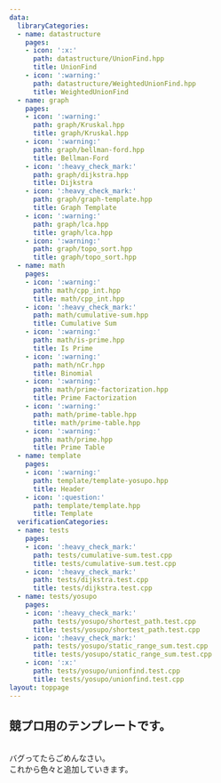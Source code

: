 ```yaml
---
data:
  libraryCategories:
  - name: datastructure
    pages:
    - icon: ':x:'
      path: datastructure/UnionFind.hpp
      title: UnionFind
    - icon: ':warning:'
      path: datastructure/WeightedUnionFind.hpp
      title: WeightedUnionFind
  - name: graph
    pages:
    - icon: ':warning:'
      path: graph/Kruskal.hpp
      title: graph/Kruskal.hpp
    - icon: ':warning:'
      path: graph/bellman-ford.hpp
      title: Bellman-Ford
    - icon: ':heavy_check_mark:'
      path: graph/dijkstra.hpp
      title: Dijkstra
    - icon: ':heavy_check_mark:'
      path: graph/graph-template.hpp
      title: Graph Template
    - icon: ':warning:'
      path: graph/lca.hpp
      title: graph/lca.hpp
    - icon: ':warning:'
      path: graph/topo_sort.hpp
      title: graph/topo_sort.hpp
  - name: math
    pages:
    - icon: ':warning:'
      path: math/cpp_int.hpp
      title: math/cpp_int.hpp
    - icon: ':heavy_check_mark:'
      path: math/cumulative-sum.hpp
      title: Cumulative Sum
    - icon: ':warning:'
      path: math/is-prime.hpp
      title: Is Prime
    - icon: ':warning:'
      path: math/nCr.hpp
      title: Binomial
    - icon: ':warning:'
      path: math/prime-factorization.hpp
      title: Prime Factorization
    - icon: ':warning:'
      path: math/prime-table.hpp
      title: math/prime-table.hpp
    - icon: ':warning:'
      path: math/prime.hpp
      title: Prime Table
  - name: template
    pages:
    - icon: ':warning:'
      path: template/template-yosupo.hpp
      title: Header
    - icon: ':question:'
      path: template/template.hpp
      title: Template
  verificationCategories:
  - name: tests
    pages:
    - icon: ':heavy_check_mark:'
      path: tests/cumulative-sum.test.cpp
      title: tests/cumulative-sum.test.cpp
    - icon: ':heavy_check_mark:'
      path: tests/dijkstra.test.cpp
      title: tests/dijkstra.test.cpp
  - name: tests/yosupo
    pages:
    - icon: ':heavy_check_mark:'
      path: tests/yosupo/shortest_path.test.cpp
      title: tests/yosupo/shortest_path.test.cpp
    - icon: ':heavy_check_mark:'
      path: tests/yosupo/static_range_sum.test.cpp
      title: tests/yosupo/static_range_sum.test.cpp
    - icon: ':x:'
      path: tests/yosupo/unionfind.test.cpp
      title: tests/yosupo/unionfind.test.cpp
layout: toppage
---
```

## 競プロ用のテンプレートです。
<br>
バグってたらごめんなさい。
<br>
これから色々と追加していきます。